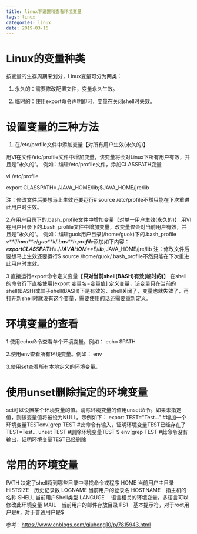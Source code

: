 ```yaml
---
title: linux下设置和查看环境变量
tags: linux
categories: linux
date: 2019-03-16
---
```


# Linux的变量种类

按变量的生存周期来划分，Linux变量可分为两类：

1. 永久的：需要修改配置文件，变量永久生效。

2. 临时的：使用export命令声明即可，变量在关闭shell时失效。

# 设置变量的三种方法

1. 在/etc/profile文件中添加变量【对所有用户生效(永久的)】

用VI在文件/etc/profile文件中增加变量，该变量将会对Linux下所有用户有效，并且是“永久的”。 例如：编辑/etc/profile文件，添加CLASSPATH变量 

vi /etc/profile

 export CLASSPATH=./JAVA_HOME/lib;$JAVA_HOME/jre/lib

注：修改文件后要想马上生效还要运行# source /etc/profile不然只能在下次重进此用户时生效。

2.在用户目录下的.bash_profile文件中增加变量【对单一用户生效(永久的)】 用VI在用户目录下的.bash_profile文件中增加变量，改变量仅会对当前用户有效，并且是“永久的”。 例如：编辑guok用户目录(/home/guok)下的.bash_profile *v**i*/*h**o**m**e*/*g**u**o**k*/.*b**a**s**h*.*p**r**o**f**i**l**e*添加如下内容：*e**x**p**o**r**t**C**L**A**S**S**P**A**T**H*=./*J**A**V**A**H**O**M**E*/*l**i**b*;JAVA_HOME/jre/lib 注：修改文件后要想马上生效还要运行$ source /home/guok/.bash_profile不然只能在下次重进此用户时生效。

3 直接运行export命令定义变量【**只对当前shell(BASH)有效(临时的)**】 在shell的命令行下直接使用[export 变量名=变量值] 定义变量，该变量只在当前的shell(BASH)或其子shell(BASH)下是有效的，shell关闭了，变量也就失效了，再打开新shell时就没有这个变量，需要使用的话还需要重新定义。

# 环境变量的查看

1.使用echo命令查看单个环境变量。例如： echo $PATH 

2.使用env查看所有环境变量。例如： env 

3.使用set查看所有本地定义的环境变量。

# 使用unset删除指定的环境变量

set可以设置某个环境变量的值。清除环境变量的值用unset命令。如果未指定值，则该变量值将被设为NULL。示例如下： export TEST="Test..." #增加一个环境变量TESTenv|grep TEST #此命令有输入，证明环境变量TEST已经存在了 TEST=Test... unset TEST #删除环境变量TEST $ env|grep TEST #此命令没有输出，证明环境变量TEST已经删除

# 常用的环境变量

PATH 决定了shell将到哪些目录中寻找命令或程序 HOME 当前用户主目录 HISTSIZE　历史记录数 LOGNAME 当前用户的登录名 HOSTNAME　指主机的名称 SHELL 当前用户Shell类型 LANGUGE 　语言相关的环境变量，多语言可以修改此环境变量 MAIL　当前用户的邮件存放目录 PS1　基本提示符，对于root用户是#，对于普通用户是$

参考：https://www.cnblogs.com/qiuhong10/p/7815943.html